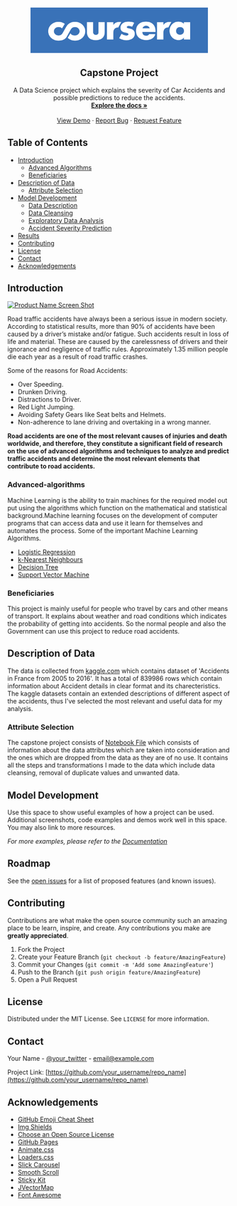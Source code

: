 <!--
*** Thanks for checking out this README Template. If you have a suggestion that would
*** make this better, please fork the repo and create a pull request or simply open
*** an issue with the tag "enhancement".
*** Thanks again! Now go create something AMAZING! :D
-->





<!-- PROJECT SHIELDS -->
<!--
*** I'm using markdown "reference style" links for readability.
*** Reference links are enclosed in brackets [ ] instead of parentheses ( ).
*** See the bottom of this document for the declaration of the reference variables
*** for contributors-url, forks-url, etc. This is an optional, concise syntax you may use.
*** https://www.markdownguide.org/basic-syntax/#reference-style-links
-->




<!-- PROJECT LOGO -->
<br />
<p align="center">
  <a href="https://github.com/othneildrew/Best-README-Template">
    <img src="images/Coursera.png" alt="Coursera" width="400" height="102">
  </a>

  <h2 align="center">Capstone Project</h2>

  <p align="center">
    A Data Science project which explains the severity of Car Accidents and possible predictions to reduce the accidents.  
    <br />
    <a href="https://github.com/SivaPadala/Coursera_Capstone"><strong>Explore the docs »</strong></a>
    <br />
    <br />
    <a href="https://github.com/othneildrew/Best-README-Template">View Demo</a>
    ·
    <a href="https://github.com/othneildrew/Best-README-Template/issues">Report Bug</a>
    ·
    <a href="https://github.com/othneildrew/Best-README-Template/issues">Request Feature</a>
  </p>
</p>



<!-- TABLE OF CONTENTS -->
## Table of Contents

* [Introduction](#introduction)
  * [Advanced Algorithms](#advanced-algorithms)
  * [Beneficiaries](#beneficiaries)
* [Description of Data](#description-of-data)
  * [Attribute Selection](#attribute-selection)
* [Model Development](#model-development)
  * [Data Description](#data-description)
  * [Data Cleansing](#data-cleansing)
  * [Exploratory Data Analysis](#exploratory-data-analysis)
  * [Accident Severity Prediction](#accident-severity-prediction)
* [Results](#results)
* [Contributing](#contributing)
* [License](#license)
* [Contact](#contact)
* [Acknowledgements](#acknowledgements)



<!-- INTRODUCTION -->
## Introduction

[![Product Name Screen Shot][product-screenshot]](https://example.com)

Road traffic accidents have always been a serious issue in modern society. According to statistical results, more than 90% of accidents have been caused by a driver’s mistake and/or fatigue. Such accidents result in loss of life and material. These are caused by the carelessness of drivers and their ignorance and negligence of traffic rules.
Approximately 1.35 million people die each year as a result of road traffic crashes.

Some of the reasons for Road Accidents:
* Over Speeding.
* Drunken Driving.
* Distractions to Driver.
* Red Light Jumping.
* Avoiding Safety Gears like Seat belts and Helmets.
* Non-adherence to lane driving and overtaking in a wrong manner.

**Road accidents are one of the most relevant causes of injuries and death worldwide, and therefore, they constitute a significant field of research on the use of advanced algorithms and techniques to analyze and predict traffic accidents and determine the most relevant elements that contribute to road accidents.**

### Advanced-algorithms
Machine Learning is the ability to train machines for the required model out put using the algorithms which function on the mathematical and statistical background.Machine learning focuses on the development of computer programs that can access data and use it learn for themselves and automates the process. Some of the important Machine Learning Algorithms.
* <a href="https://careerfoundry.com/en/blog/data-analytics/what-is-logistic-regression/" target="_blank">Logistic Regression </a>
* <a href="https://www.analyticsvidhya.com/blog/2018/03/introduction-k-neighbours-algorithm-clustering/" target="_blank">k-Nearest Neighbours</a>
* <a href="https://www.geeksforgeeks.org/decision-tree/" target="_blank">Decision Tree</a>
* <a href="https://towardsdatascience.com/support-vector-machine-introduction-to-machine-learning-algorithms-934a444fca47" target="_blank">Support Vector Machine</a>
### Beneficiaries
This project is mainly useful for people who travel by cars and other means of transport. It explains about weather and road conditions which indicates the probability of getting into accidents. So the normal people and also the Government can use this project to reduce road accidents.


<!-- DESCRIPTION OF DATA -->
## Description of Data

The data is collected from [kaggle.com](https://www.kaggle.com/ahmedlahlou/accidents-in-france-from-2005-to-2016) which contains dataset of 'Accidents in France from 2005 to 2016'. It has a total of 839986 rows which contain information about Accident details in clear format and its charecteristics. The kaggle datasets contain an extended descriptions of different aspect of the accidents, thus I've selected the most relevant and useful data for my analysis.

### Attribute Selection

The capstone project consists of [Notebook File]() which consists of information about the data attributes which are taken into consideration and the ones which are dropped from the data as they are of no use. It contains all the steps and transformations I made to the data which include data cleansing, removal of duplicate values and unwanted data. 



<!-- USAGE EXAMPLES -->
## Model Development

Use this space to show useful examples of how a project can be used. Additional screenshots, code examples and demos work well in this space. You may also link to more resources.

_For more examples, please refer to the [Documentation](https://example.com)_



<!-- ROADMAP -->
## Roadmap

See the [open issues](https://github.com/othneildrew/Best-README-Template/issues) for a list of proposed features (and known issues).



<!-- CONTRIBUTING -->
## Contributing

Contributions are what make the open source community such an amazing place to be learn, inspire, and create. Any contributions you make are **greatly appreciated**.

1. Fork the Project
2. Create your Feature Branch (`git checkout -b feature/AmazingFeature`)
3. Commit your Changes (`git commit -m 'Add some AmazingFeature'`)
4. Push to the Branch (`git push origin feature/AmazingFeature`)
5. Open a Pull Request



<!-- LICENSE -->
## License

Distributed under the MIT License. See `LICENSE` for more information.



<!-- CONTACT -->
## Contact

Your Name - [@your_twitter](https://twitter.com/your_username) - email@example.com

Project Link: [https://github.com/your_username/repo_name](https://github.com/your_username/repo_name)



<!-- ACKNOWLEDGEMENTS -->
## Acknowledgements
* [GitHub Emoji Cheat Sheet](https://www.webpagefx.com/tools/emoji-cheat-sheet)
* [Img Shields](https://shields.io)
* [Choose an Open Source License](https://choosealicense.com)
* [GitHub Pages](https://pages.github.com)
* [Animate.css](https://daneden.github.io/animate.css)
* [Loaders.css](https://connoratherton.com/loaders)
* [Slick Carousel](https://kenwheeler.github.io/slick)
* [Smooth Scroll](https://github.com/cferdinandi/smooth-scroll)
* [Sticky Kit](http://leafo.net/sticky-kit)
* [JVectorMap](http://jvectormap.com)
* [Font Awesome](https://fontawesome.com)





<!-- MARKDOWN LINKS & IMAGES -->
<!-- https://www.markdownguide.org/basic-syntax/#reference-style-links -->
[contributors-shield]: https://img.shields.io/github/contributors/othneildrew/Best-README-Template.svg?style=flat-square
[contributors-url]: https://github.com/othneildrew/Best-README-Template/graphs/contributors
[forks-shield]: https://img.shields.io/github/forks/othneildrew/Best-README-Template.svg?style=flat-square
[forks-url]: https://github.com/othneildrew/Best-README-Template/network/members
[stars-shield]: https://img.shields.io/github/stars/othneildrew/Best-README-Template.svg?style=flat-square
[stars-url]: https://github.com/othneildrew/Best-README-Template/stargazers
[issues-shield]: https://img.shields.io/github/issues/othneildrew/Best-README-Template.svg?style=flat-square
[issues-url]: https://github.com/othneildrew/Best-README-Template/issues
[license-shield]: https://img.shields.io/github/license/othneildrew/Best-README-Template.svg?style=flat-square
[license-url]: https://github.com/othneildrew/Best-README-Template/blob/master/LICENSE.txt
[linkedin-shield]: https://img.shields.io/badge/-LinkedIn-black.svg?style=flat-square&logo=linkedin&colorB=555
[linkedin-url]: https://linkedin.com/in/othneildrew
[product-screenshot]: images/screenshot.png
